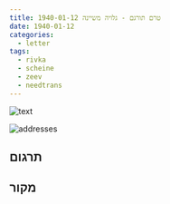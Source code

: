 ```yaml
---
title: טרם תורגם - גלויה משיינה 1940-01-12
date: 1940-01-12
categories:
  - letter
tags:
  - rivka
  - scheine
  - zeev
  - needtrans
---
```


![text](/pupko-papers/assets/images/1940-01-12-content.jpg)

![addresses](/pupko-papers/assets/images/1940-01-12-addresses.jpg)

## תרגום


## מקור
